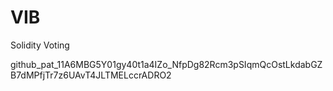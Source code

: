 # VIB
Solidity Voting 

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